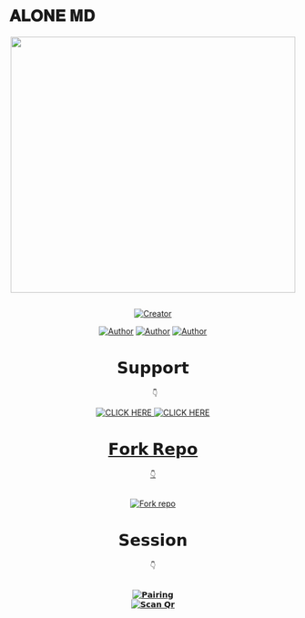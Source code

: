 # 𝐀𝐋𝐎𝐍𝐄 𝐌𝐃


<div class = "repo" align = "center">
 
<a href = "#">
<img src = "https://i.imgur.com/gM4QJqY.jpeg"  width="500" height="450">
</img>
 <p align="center">
  <a href="#"><img src="http://readme-typing-svg.herokuapp.com?color=ff00ab&center=true&vCenter=true&multiline=false&lines=ALONE+MD+WHATSAPP+BOT" alt="">
</p>
    <p align="center">
<a href="#"><img title="Creator" src="https://img.shields.io/badge/Creator-Hammy-blue.svg?style=for-the-badge&logo=github"></a>

<p align="center">
<a href="https://github.com/hammytec"><img title="Author" src="https://img.shields.io/badge/hammytec-black?style=for-the-badge&logo=Github"></a> <a href="https://whatsapp.com/channel/0029Vagq4pN9hXEy6SpCDi0X"><img title="Author" src="https://img.shields.io/badge/CHANNEL-black?style=for-the-badge&logo=whatsapp"></a> <a href="https://wa.me/254737991043"><img title="Author" src="https://img.shields.io/badge/CHAT US-black?style=for-the-badge&logo=whatsapp"></a>
<p/>

  
 # 𝗦𝘂𝗽𝗽𝗼𝗿𝘁
     👇
   <a href="https://chat.whatsapp.com/CJ19SPCM1F77r2i7B94ABK" target="_blank">
    <img alt="CLICK HERE" src="https://img.shields.io/badge/ JOIN OUR WHATSAPP GROUP  -25D366?style=for-the-badge&logo=whatsapp&logoColor=black" />
    
    
   <a href="https://whatsapp.com/channel/0029Vagq4pN9hXEy6SpCDi0X" target="_blank">
    <img alt="CLICK HERE" src="https://img.shields.io/badge/ JOIN OUR WHATSAPP CHANNEL  -25D366?style=for-the-badge&logo=whatsapp&logoColor=black" />
    

  
# 𝗙𝗼𝗿𝗸 𝗥𝗲𝗽𝗼
    👇
   <br>
<a href='https://github.com/Hammytec/Alone-md/fork' target="_blank"><img alt='Fork repo' src='https://img.shields.io/badge/Fork Repo-100000?style=for-the-badge&logo=scan&logoColor=white&labelColor=red&color=blue'/></a>


# 𝗦𝗲𝘀𝘀𝗶𝗼𝗻 
    👇
   <br>
<a href='https://alone-sessions.onrender.com' target="_blank"><img alt='𝗣𝗮𝗶𝗿𝗶𝗻𝗴' src='https://img.shields.io/badge/Session_id-100000?style=for-the-badge&logo=scan&logoColor=white&labelColor=purple&color=purple'/></a>

   <br>
<a href='https://alone-sessions.onrender.com' target="_blank"><img alt='𝗦𝗰𝗮𝗻 𝗤𝗿' src='https://img.shields.io/badge/Session_id-100000?style=for-the-badge&logo=scan&logoColor=white&labelColor=purple&color=red'/></a>

